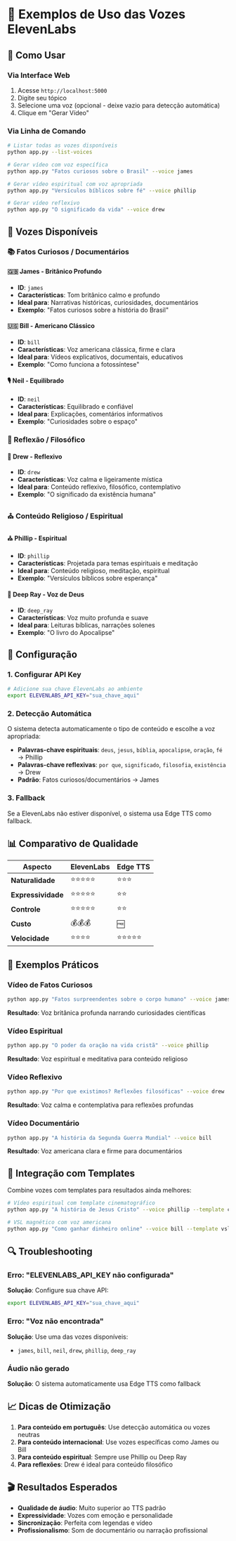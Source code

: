 # 🎤 Exemplos de Uso das Vozes ElevenLabs

## 🚀 Como Usar

### Via Interface Web
1. Acesse `http://localhost:5000`
2. Digite seu tópico
3. Selecione uma voz (opcional - deixe vazio para detecção automática)
4. Clique em "Gerar Vídeo"

### Via Linha de Comando

```bash
# Listar todas as vozes disponíveis
python app.py --list-voices

# Gerar vídeo com voz específica
python app.py "Fatos curiosos sobre o Brasil" --voice james

# Gerar vídeo espiritual com voz apropriada
python app.py "Versículos bíblicos sobre fé" --voice phillip

# Gerar vídeo reflexivo
python app.py "O significado da vida" --voice drew
```

## 🎵 Vozes Disponíveis

### 📚 Fatos Curiosos / Documentários

#### 🇬🇧 James - Britânico Profundo
- **ID**: `james`
- **Características**: Tom britânico calmo e profundo
- **Ideal para**: Narrativas históricas, curiosidades, documentários
- **Exemplo**: "Fatos curiosos sobre a história do Brasil"

#### 🇺🇸 Bill - Americano Clássico
- **ID**: `bill`
- **Características**: Voz americana clássica, firme e clara
- **Ideal para**: Vídeos explicativos, documentais, educativos
- **Exemplo**: "Como funciona a fotossíntese"

#### 🎙️ Neil - Equilibrado
- **ID**: `neil`
- **Características**: Equilibrado e confiável
- **Ideal para**: Explicações, comentários informativos
- **Exemplo**: "Curiosidades sobre o espaço"

### 🧘 Reflexão / Filosófico

#### 🧘 Drew - Reflexivo
- **ID**: `drew`
- **Características**: Voz calma e ligeiramente mística
- **Ideal para**: Conteúdo reflexivo, filosófico, contemplativo
- **Exemplo**: "O significado da existência humana"

### ⛪ Conteúdo Religioso / Espiritual

#### ⛪ Phillip - Espiritual
- **ID**: `phillip`
- **Características**: Projetada para temas espirituais e meditação
- **Ideal para**: Conteúdo religioso, meditação, espiritual
- **Exemplo**: "Versículos bíblicos sobre esperança"

#### 🙏 Deep Ray - Voz de Deus
- **ID**: `deep_ray`
- **Características**: Voz muito profunda e suave
- **Ideal para**: Leituras bíblicas, narrações solenes
- **Exemplo**: "O livro do Apocalipse"

## 🔧 Configuração

### 1. Configurar API Key
```bash
# Adicione sua chave ElevenLabs ao ambiente
export ELEVENLABS_API_KEY="sua_chave_aqui"
```

### 2. Detecção Automática
O sistema detecta automaticamente o tipo de conteúdo e escolhe a voz apropriada:

- **Palavras-chave espirituais**: `deus`, `jesus`, `bíblia`, `apocalipse`, `oração`, `fé` → Phillip
- **Palavras-chave reflexivas**: `por que`, `significado`, `filosofia`, `existência` → Drew
- **Padrão**: Fatos curiosos/documentários → James

### 3. Fallback
Se a ElevenLabs não estiver disponível, o sistema usa Edge TTS como fallback.

## 📊 Comparativo de Qualidade

| Aspecto | ElevenLabs | Edge TTS |
|---------|------------|----------|
| **Naturalidade** | ⭐⭐⭐⭐⭐ | ⭐⭐⭐ |
| **Expressividade** | ⭐⭐⭐⭐⭐ | ⭐⭐ |
| **Controle** | ⭐⭐⭐⭐⭐ | ⭐⭐ |
| **Custo** | 💰💰💰 | 🆓 |
| **Velocidade** | ⭐⭐⭐⭐ | ⭐⭐⭐⭐⭐ |

## 🎯 Exemplos Práticos

### Vídeo de Fatos Curiosos
```bash
python app.py "Fatos surpreendentes sobre o corpo humano" --voice james
```
**Resultado**: Voz britânica profunda narrando curiosidades científicas

### Vídeo Espiritual
```bash
python app.py "O poder da oração na vida cristã" --voice phillip
```
**Resultado**: Voz espiritual e meditativa para conteúdo religioso

### Vídeo Reflexivo
```bash
python app.py "Por que existimos? Reflexões filosóficas" --voice drew
```
**Resultado**: Voz calma e contemplativa para reflexões profundas

### Vídeo Documentário
```bash
python app.py "A história da Segunda Guerra Mundial" --voice bill
```
**Resultado**: Voz americana clara e firme para documentários

## 🎨 Integração com Templates

Combine vozes com templates para resultados ainda melhores:

```bash
# Vídeo espiritual com template cinematográfico
python app.py "A história de Jesus Cristo" --voice phillip --template cinematic_religious

# VSL magnético com voz americana
python app.py "Como ganhar dinheiro online" --voice bill --template vsl_magnetic
```

## 🔍 Troubleshooting

### Erro: "ELEVENLABS_API_KEY não configurada"
**Solução**: Configure sua chave API:
```bash
export ELEVENLABS_API_KEY="sua_chave_aqui"
```

### Erro: "Voz não encontrada"
**Solução**: Use uma das vozes disponíveis:
- `james`, `bill`, `neil`, `drew`, `phillip`, `deep_ray`

### Áudio não gerado
**Solução**: O sistema automaticamente usa Edge TTS como fallback

## 📈 Dicas de Otimização

1. **Para conteúdo em português**: Use detecção automática ou vozes neutras
2. **Para conteúdo internacional**: Use vozes específicas como James ou Bill
3. **Para conteúdo espiritual**: Sempre use Phillip ou Deep Ray
4. **Para reflexões**: Drew é ideal para conteúdo filosófico

## 🎬 Resultados Esperados

- **Qualidade de áudio**: Muito superior ao TTS padrão
- **Expressividade**: Vozes com emoção e personalidade
- **Sincronização**: Perfeita com legendas e vídeo
- **Profissionalismo**: Som de documentário ou narração profissional 